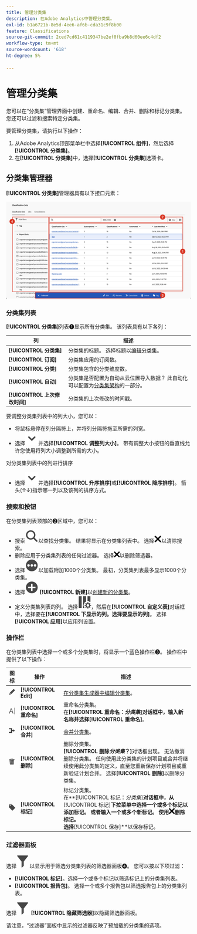 ```yaml
---
title: 管理分类集
description: 在Adobe Analytics中管理分类集。
exl-id: b1a6721b-8e5d-4ee6-af6b-cda31c9f8b00
feature: Classifications
source-git-commit: 2ced7cd61c4119347be2ef0fba9b8d60ee6c4df2
workflow-type: tm+mt
source-wordcount: '618'
ht-degree: 5%

---
```


# 管理分类集

您可以在“分类集”管理界面中创建、重命名、编辑、合并、删除和标记分类集。 您还可以过滤和搜索特定分类集。

要管理分类集，请执行以下操作：

1. 从Adobe Analytics顶部菜单栏中选择&#x200B;**[!UICONTROL 组件]**，然后选择&#x200B;**[!UICONTROL 分类集]**。
1. 在&#x200B;**[!UICONTROL 分类集]**&#x200B;中，选择&#x200B;**[!UICONTROL 分类集]**&#x200B;选项卡。

## 分类集管理器

**[!UICONTROL 分类集]**&#x200B;管理器具有以下接口元素：

![分类集管理器](assets/classification-sets-manage.png)


### 分类集列表

**[!UICONTROL 分类集]**&#x200B;列表➊显示所有分类集。 该列表具有以下各列：

| 列 | 描述 |
|---|---|
| **[!UICONTROL 分类集]** | 分类集的标题。 选择标题以[编辑分类集](create.md#edit-a-classification-set)。 |
| **[!UICONTROL 订阅]** | 分类集应用的订阅数。 |
| **[!UICONTROL 分类]** | 分类集包含的分类维度数。 |
| **[!UICONTROL 自动]** | 分类集是否配置为自动从云位置导入数据？ 此自动化可以配置为[分类集架构](schema.md)的一部分。 |
| **[!UICONTROL 上次修改时间]** | 分类集的上次修改的时间戳。 |

要调整分类集列表中的列大小，您可以：

* 将鼠标悬停在列分隔符上，并将列分隔符拖至所需的列宽。
* 选择![ChevronDown](/help/assets/icons/ChevronDown.svg)并选择&#x200B;**[!UICONTROL 调整列大小]**。 带有调整大小按钮的垂直线允许您使用将列大小调整到所需的大小。

对分类集列表中的列进行排序

* 选择![V形向下](/help/assets/icons/ChevronDown.svg)并选择&#x200B;**[!UICONTROL 升序排序]**&#x200B;或&#x200B;**[!UICONTROL 降序排序]**。 箭头(↑↓)指示哪一列以及该列的排序方式。

### 搜索和按钮

在分类集列表顶部的➋区域中，您可以：

* 搜索![搜索](/help/assets/icons/Search.svg)以查找分类集。 结果将显示在分类集列表中。 选择![CrossSize200](/help/assets/icons/CrossSize200.svg)以清除搜索。
* 删除应用于分类集列表的任何过滤器。 选择![CrossSize100](/help/assets/icons/CrossSize100.svg)以删除筛选器。
* 选择![MoreCircle](/help/assets/icons/MoreCircle.svg)以加载附加1000个分类集。 最初，分类集列表最多显示1000个分类集。
* 选择![AddCircle](/help/assets/icons/AddCircle.svg) **[!UICONTROL 新建]**&#x200B;以[创建新的分类集](create.md#create-a-classification-set)。
* 定义分类集列表的列。 选择![ColumnSetting](/help/assets/icons/ColumnSetting.svg)，然后在&#x200B;**[!UICONTROL 自定义表]**&#x200B;对话框中，选择要在&#x200B;**[!UICONTROL 下显示的列。选择要显示的列]**。 选择&#x200B;**[!UICONTROL 应用]**&#x200B;以应用列设置。


### 操作栏

在分类集列表中选择一个或多个分类集时，将显示一个蓝色操作栏➌。 操作栏中提供了以下操作：

| 图标 | 操作 | 描述 |
|---|---|---|
| ![编辑](/help/assets/icons/Edit.svg) | **[!UICONTROL Edit]** | [在分类集生成器中编辑分类集](create.md#edit-a-classification-set)。 |
| ![重命名](/help/assets/icons/Rename.svg) | **[!UICONTROL 重命名]** | 重命名分类集。<br/>在&#x200B;**[!UICONTROL 重命名：_分类集_]**对话框中，输入新名称并选择&#x200B;**[!UICONTROL 重命名]**。 |
| ![Merge](/help/assets/icons/Merge.svg) | **[!UICONTROL 合并]** | [合并分类集](/help/components/classifications/sets/consolidations/manage.md)。 |
| ![Delete](/help/assets/icons/Delete.svg) | **[!UICONTROL 删除]** | 删除分类集。<br/> **[!UICONTROL 删除&#x200B;_分类集_？]**&#x200B;对话框出现。 无法撤消删除分类集。 任何使用此分类集的计划项目或合并将继续使用此分类集的定义，直至您重新保存计划项目或重新验证计划合并。 选择&#x200B;**[!UICONTROL 删除]**&#x200B;以删除分类集。 |
| ![Label](/help/assets/icons/Label.svg) | **[!UICONTROL 标记]** | 标记分类集。<br/>在&#x200B;**[!UICONTROL 标记：_分类集_]**对话框中，从&#x200B;**[!UICONTROL 标记]**下拉菜单中选择一个或多个标记以添加标记。 或者输入一个或多个新标记。 使用![CrossSize100](/help/assets/icons/CrossSize100.svg)删除标记。 <br/>选择&#x200B;**[!UICONTROL 保存]**以保存标记。 |


### 过滤器面板

选择![筛选器](/help/assets/icons/Filter.svg)以显示用于筛选分类集列表的筛选器面板➍。 您可以按以下项过滤：

* **[!UICONTROL 标记]**。选择一个或多个标记以筛选标记上的分类集列表。
* **[!UICONTROL 报告包]**。 选择一个或多个报告包以筛选报告包上的分类集列表。

选择![筛选器](/help/assets/icons/Filter.svg) **[!UICONTROL 隐藏筛选器]**&#x200B;以隐藏筛选器面板。

请注意，“过滤器”面板中显示的过滤器反映了预加载的分类集的选项。


<!-- old content

The Classification set manager allows you to create, edit, or delete classification sets.

**[!UICONTROL Components]** > **[!UICONTROL Classification sets]** > **[!UICONTROL Sets]**

Classification sets consist of **Subscriptions** (report suite and dimension combinations) and **Classification names** (dimensions containing classification data). Subscriptions are configured under [Settings](settings.md), while classification names are configured under [Schema](schema.md).

## Filter classification sets

The left side of the Classification set manager provides filter settings to locate the desired classification set. Clicking the filter icon toggles the filter settings visibility. You can filter classification sets by **[!UICONTROL Tags]** or **[!UICONTROL Report suite]**.

![Classification set filters](../../assets/classification-set-filters.png)

Note that 1,000 classification sets are preloaded at a time. The filters shown in the left rail reflect the options for the sets that are preloaded.

## Classification set manager columns

The following columns are available in the Classification set manager:

* **[!UICONTROL Classification set]**: The classification set name. Clicking a classification set name edits its [settings](settings.md).
* **[!UICONTROL Subscriptions]**: The number of subscriptions that this classification set applies to.
* **[!UICONTROL Classifications]**: The number of classification dimensions that the classification set contains.
* **[!UICONTROL Automated]**: Determines if the classification set is configured to automatically import data from a cloud location. Automation can be configured in the classification set's [schema](schema.md).
* **[!UICONTROL Last Modified]**: The date and time that the classification set was last modified.

## Create or edit options

The following buttons are available in the Classification set manager:

* **[!UICONTROL Add]**: [Create](create.md) a classification set.
* **[!UICONTROL Search by title]**: Search for classification sets by name.
* **[!UICONTROL Load more]**: The Classification set manager initially displays up to 1000 classification sets. This button loads 1000 more classification sets.
* **Show/Hide columns**: Toggle visibility for any column besides [!UICONTROL Classification set].

Select one or more classification sets by clicking the checkbox next to the desired classification set. Selecting a classification set reveals the following options:

* **[!UICONTROL Tag]**: Add one or more tags to the selected classification sets, which allows you to organize or group classification sets to make them easier to locate in the future.
* **[!UICONTROL Delete]**: Deletes the classification set. Classification dimensions based on this classification set are no longer available. Scheduled projects using the deleted classification set continue using dependent dimensions until you resave the scheduled project.
* **[!UICONTROL Consolidate]**: Start a new [consolidation](../consolidations/process.md).
* **[!UICONTROL Rename]**: Rename the selected classification set.

-->